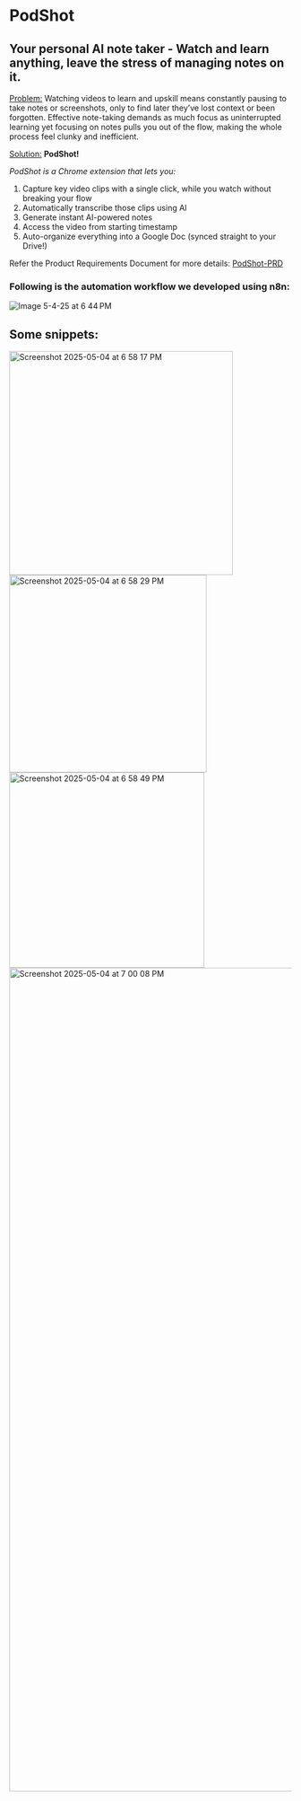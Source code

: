 # PodShot
## Your personal AI note taker - Watch and learn anything, leave the stress of managing notes on it.

<ins>Problem:</ins> Watching videos to learn and upskill means constantly pausing to take notes or screenshots, only to find later they’ve lost context or been forgotten. Effective note-taking demands as much focus as uninterrupted learning yet focusing on notes pulls you out of the flow, making the whole process feel clunky and inefficient. 

<ins>Solution:</ins> **PodShot!**

*PodShot is a Chrome extension that lets you:*
1. Capture key video clips with a single click, while you watch without breaking your flow 
2. Automatically transcribe those clips using AI
3. Generate instant AI-powered notes
4. Access the video from starting timestamp
5. Auto-organize everything into a Google Doc (synced straight to your Drive!)

Refer the Product Requirements Document for more details: <a href="PodShot-PRD.pdf" class="image fit"><img src="images/marr_pic.jpg" alt="">PodShot-PRD</a>


### Following is the automation workflow we developed using n8n:

![Image 5-4-25 at 6 44 PM](https://github.com/user-attachments/assets/ca750532-7508-4f12-aca5-7207b31e7d35)

## Some snippets:

<img width="399" alt="Screenshot 2025-05-04 at 6 58 17 PM" src="https://github.com/user-attachments/assets/5eaf3bda-0274-45fe-9a69-3c28beaca631" /> 
<img width="352" alt="Screenshot 2025-05-04 at 6 58 29 PM" src="https://github.com/user-attachments/assets/f099bf2c-d1c8-497d-b1a1-fdeb975ea84e" /> <img width="348" alt="Screenshot 2025-05-04 at 6 58 49 PM" src="https://github.com/user-attachments/assets/b78875d4-bf8b-472c-a0a7-b810cf1d06cc" />
<img width="1468" alt="Screenshot 2025-05-04 at 7 00 08 PM" src="https://github.com/user-attachments/assets/5f32902d-fae1-4671-b998-509de20cb437" />



